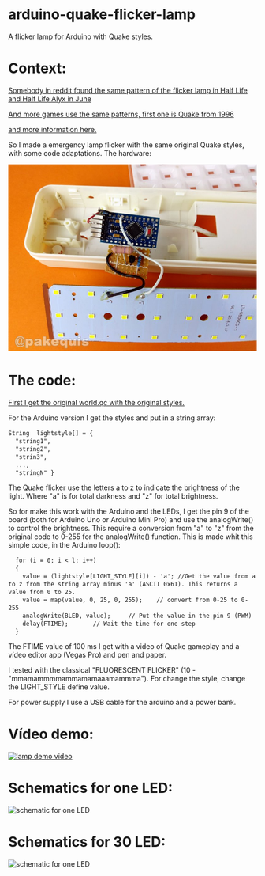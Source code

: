 # arduino-quake-flicker-lamp
A flicker lamp for Arduino with Quake styles.

# Context: 

[Somebody in reddit found the same pattern of the flicker lamp in Half Life and Half Life Alyx in June](https://www.reddit.com/r/HalfLife/comments/nwrtol/valve_still_uses_the_same_light_flicker_pattern/)

[And more games use the same patterns, first one is Quake from 1996](https://www.pcgamer.com/half-life-alyxs-lights-flicker-just-like-they-did-in-quake-almost-25-years-later/)

[and more information here.](https://www.alanzucconi.com/2021/06/15/valve-flickering-lights/)

So I made a emergency lamp flicker with the same original Quake styles, with some code adaptations. The hardware:

![sHardware](https://github.com/Pakequis/arduino-quake-flicker-lamp/blob/main/extras/circuit-1.jpg?raw=true)

# The code:

[First I get the original world.qc with the original styles.](https://github.com/id-Software/Quake/blob/bf4ac424ce754894ac8f1dae6a3981954bc9852d/QW/progs/world.qc#L307)

For the Arduino version I get the styles and put in a string array: 
```
String  lightstyle[] = {
  "string1", 
  "string2", 
  "strin3",
  ..., 
  "stringN" }
````

The Quake flicker use the letters a to z to indicate the brightness of the light. Where "a" is for total darkness and "z" for total brightness.

So for make this work with the Arduino and the LEDs, I get the pin 9 of the board (both for Arduino Uno or Arduino Mini Pro) and use the analogWrite() to control the brightness. This require a conversion from "a" to "z" from the original code to 0-255 for the analogWrite() function. This is made whit this simple code, in the Arduino loop():

```
  for (i = 0; i < l; i++)
  {
    value = (lightstyle[LIGHT_STYLE][i]) - 'a'; //Get the value from a to z from the string array minus 'a' (ASCII 0x61). This returns a value from 0 to 25.
    value = map(value, 0, 25, 0, 255);    // convert from 0-25 to 0-255
    analogWrite(BLED, value);     // Put the value in the pin 9 (PWM)
    delay(FTIME);       // Wait the time for one step
  }
```

The FTIME value of 100 ms I get with a video of Quake gameplay and a vídeo editor app (Vegas Pro) and pen and paper. 

I tested with the classical "FLUORESCENT FLICKER" (10 - "mmamammmmammamamaaamammma"). For change the style, change the LIGHT_STYLE define value.

For power supply I use a USB cable for the arduino and a power bank.


# Vídeo demo: 

[![lamp demo video](https://img.youtube.com/vi/ldI8LOxTwaM/0.jpg)](https://www.youtube.com/watch?v=ldI8LOxTwaM)

# Schematics for one LED:
![schematic for one LED](https://github.com/Pakequis/arduino-quake-flicker-lamp/blob/main/extras/schematic-one-led.png?raw=true)

# Schematics for 30 LED:
![schematic for one LED](https://github.com/Pakequis/arduino-quake-flicker-lamp/blob/main/extras/schematic.png?raw=true)
